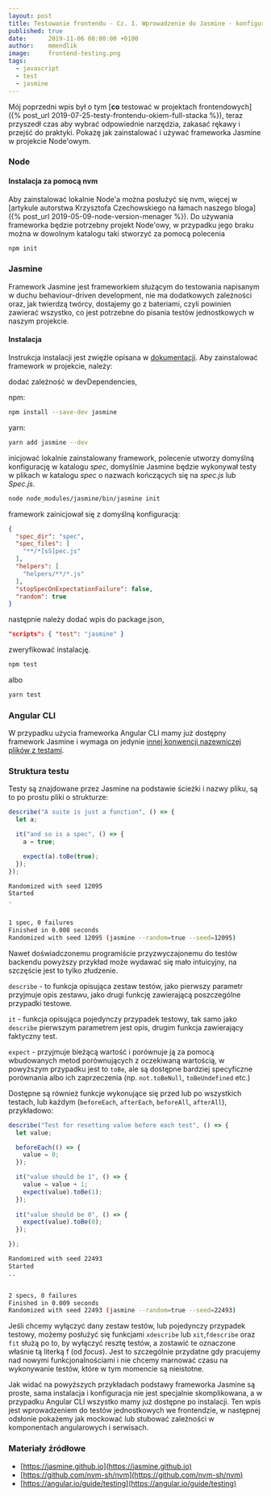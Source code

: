```yaml
---
layout: post
title: Testowanie frontendu - Cz. 1. Wprowadzenie do Jasmine - konfiguracja i przykładowe testy
published: true
date:      2019-11-06 08:00:00 +0100
author:    mmendlik
image:     frontend-testing.png
tags:
  - javascript
  - test
  - jasmine
---
```


Mój poprzedni wpis był o tym [**co** testować w projektach frontendowych]({% post_url 2019-07-25-testy-frontendu-okiem-full-stacka %}), teraz przyszedł czas aby wybrać odpowiednie narzędzia, zakasać rękawy i przejść do praktyki. Pokażę jak zainstalować i używać frameworka Jasmine w projekcie Node'owym.

### Node
#### Instalacja za pomocą nvm
Aby zainstalować lokalnie Node'a można posłużyć się nvm, więcej w [artykule autorstwa Krzysztofa Czechowskiego na łamach naszego bloga]({% post_url 2019-05-09-node-version-menager %}).
Do używania frameworka będzie potrzebny projekt Node'owy, w przypadku jego braku można w dowolnym katalogu taki stworzyć za pomocą polecenia
```bash
npm init
```

### Jasmine
Framework
Jasmine jest frameworkiem służącym do testowania napisanym w duchu behaviour-driven development, nie ma dodatkowych zależności oraz, jak twierdzą twórcy, dostajemy go z bateriami, czyli powinien zawierać wszystko, co jest potrzebne do pisania testów jednostkowych w naszym projekcie.

#### Instalacja
Instrukcja instalacji jest zwięźle opisana w [dokumentacji](https://jasmine.github.io/setup/nodejs.html). Aby zainstalować framework w projekcie, należy:

dodać zależność w devDependencies,

npm:
```bash
npm install --save-dev jasmine
````

yarn:
```bash
yarn add jasmine --dev
```

inicjować lokalnie zainstalowany framework, polecenie utworzy domyślną konfigurację w katalogu *spec*, domyślnie Jasmine będzie wykonywał testy w plikach w katalogu *spec* o nazwach kończących się na *spec.js* lub *Spec.js*.


```bash
node node_modules/jasmine/bin/jasmine init
```

framework zainicjował się z domyślną konfiguracją:
```json
{
  "spec_dir": "spec",
  "spec_files": [
    "**/*[sS]pec.js"
  ],
  "helpers": [
    "helpers/**/*.js"
  ],
  "stopSpecOnExpectationFailure": false,
  "random": true
}

```

następnie należy dodać wpis do package.json,
```json
"scripts": { "test": "jasmine" }
```

zweryfikować instalację.
```bash
npm test
```
albo
```bash
yarn test
```

### Angular CLI
W przypadku użycia frameworka Angular CLI mamy już dostępny framework Jasmine i wymaga on jedynie [innej konwencji nazewniczej plików z testami](https://angular.io/guide/testing#test-file-name-and-location).

### Struktura testu

Testy są znajdowane przez Jasmine na podstawie ścieżki i nazwy pliku, są to po prostu pliki o strukturze: 

```javascript
describe("A suite is just a function", () => {
  let a;

  it("and so is a spec", () => {
    a = true;

    expect(a).toBe(true);
  });
});
```

```bash
Randomized with seed 12095
Started
.


1 spec, 0 failures
Finished in 0.008 seconds
Randomized with seed 12095 (jasmine --random=true --seed=12095)

```

Nawet doświadczonemu programiście przyzwyczajonemu do testów backendu powyższy przykład może wydawać się mało intuicyjny, na szczęście jest to tylko złudzenie.

`describe` - to funkcja opisująca zestaw testów, jako pierwszy parametr przyjmuje opis zestawu, jako drugi funkcję zawierającą poszczególne przypadki testowe.

`it` - funkcja opisująca pojedynczy przypadek testowy, tak samo jako `describe` pierwszym parametrem jest opis, drugim funkcja zawierający faktyczny test.

`expect` - przyjmuje bieżącą wartość i porównuje ją za pomocą wbudowanych metod porównujących z oczekiwaną wartością, w powyższym przypadku jest to `toBe`, ale są dostępne bardziej specyficzne porównania albo ich zaprzeczenia (np. `not.toBeNull`, `toBeUndefined` etc.)

Dostępne są również funkcje wykonujące się przed lub po wszystkich testach, lub każdym (`beforeEach`, `afterEach`, `beforeAll`, `afterAll`), przykładowo:

```javascript
describe("Test for resetting value before each test", () => {
  let value;

  beforeEach(() => {
    value = 0;
  });

  it("value should be 1", () => {
    value = value + 1;
    expect(value).toBe(1);
  });
  
  it("value should be 0", () => {
    expect(value).toBe(0);
  });

});
```

```bash
Randomized with seed 22493
Started
..


2 specs, 0 failures
Finished in 0.009 seconds
Randomized with seed 22493 (jasmine --random=true --seed=22493)
```

Jeśli chcemy wyłączyć dany zestaw testów, lub pojedynczy przypadek testowy, możemy posłużyć się funkcjami `xdescribe` lub `xit`,`fdescribe` oraz `fit` służą po to, by wyłączyć resztę testów, a zostawić te oznaczone właśnie tą literką f (od *focus*). Jest to szczególnie przydatne gdy pracujemy nad nowymi funkcjonalnościami i nie chcemy marnować czasu na wykonywanie testów, które w tym momencie są nieistotne.

Jak widać na powyższych przykładach podstawy frameworka Jasmine są proste, sama instalacja i konfiguracja nie jest specjalnie skomplikowana, a w przypadku Angular CLI wszystko mamy już dostępne po instalacji. Ten wpis jest wprowadzeniem do testów jednostkowych we frontendzie, w następnej odsłonie pokażemy jak mockować lub stubować zależności w komponentach angularowych i serwisach.

### Materiały źródłowe 
* [https://jasmine.github.io](https://jasmine.github.io)
* [https://github.com/nvm-sh/nvm](https://github.com/nvm-sh/nvm)
* [https://angular.io/guide/testing](https://angular.io/guide/testing)

